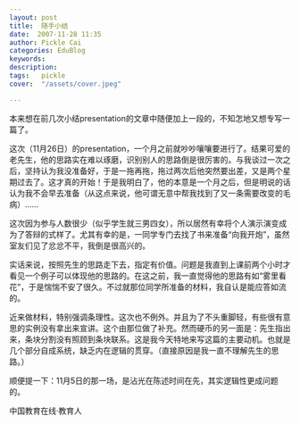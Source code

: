 ```yaml
---
layout: post  
title:  随手小结  
date:  2007-11-28 11:35  
author: Pickle Cai  
categories: EduBlog  
keywords: 
description:   
tags:	pickle   
cover:  "/assets/cover.jpeg"  

---  
```

    
本来想在前几次小结presentation的文章中随便加上一段的，不知怎地又想专写一篇了。



这次（11月26日）的presentation，一个月之前就吵吵嚷嚷要进行了。结果可爱的老先生，他的思路实在难以琢磨，识别别人的思路倒是很厉害的。与我谈过一次之后，坚持认为我没准备好，于是一拖再拖，拖过两次后他突然要出差，又是两个星期过去了。这才真的开始！于是我明白了，他的本意是一个月之后，但是明说的话认为我不会早去准备（从这点来说，他可谓无意中帮我找到了又一条需要改变的毛病）……



这次因为参与人数很少（似乎学生就三男四女），所以居然有幸将个人演示演变成为了答辩的式样了。尤其有幸的是，一同学专门去找了书来准备“向我开炮”，虽然室友们见了忿忿不平，我倒是很高兴的。



实话来说，按照先生的思路走下去，指定有价值。问题是我直到上课前两个小时才看见一个例子可以体现他的思路的。在这之前，我一直觉得他的思路有如“雾里看花”，于是惴惴不安了很久。不过就那位同学所准备的材料，我自认是能应答如流的。



近来做材料，特别强调条理性。这次也不例外。并且为了不头重脚轻，有些很有意思的实例没有拿出来宣讲。这个由那位做了补充。然而硬币的另一面是：先生指出来，条块分割没有照顾到条块联系。这是我今天特地来写这篇的主要动机。也就是几个部分自成系统，缺乏内在逻辑的贯穿。（直接原因是我一直不理解先生的思路。）



顺便提一下：11月5日的那一场，是沾光在陈述时间在先，其实逻辑性更成问题的。



		    
 中国教育在线·教育人

